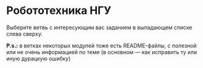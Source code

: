 # Робототехника НГУ

Выберите ветвь с интересующим вас заданием в выпадающем списке слева сверху.

**P.s.:** в ветках некоторых модулей тоже есть README-файлы, с полезной или не очень информацией по теме (в основном — как исправить ту или иную дурацкую ошибку)
